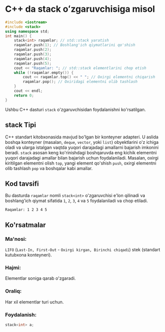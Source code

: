 # C++ da stack oʻzgaruvchisiga misol
```cpp
#include <iostream>
#include <stack>
using namespace std;
int main() {
    stack<int> raqamlar; // std::stack yaratish
    raqamlar.push(1); // Boshlang'ich qiymatlarini qo'shish
    raqamlar.push(2);
    raqamlar.push(3);
    raqamlar.push(4);
    raqamlar.push(5);
    cout << "Raqamlar: "; // std::stack elementlarini chop etish
    while (!raqamlar.empty()) {
        cout << raqamlar.top() << " "; // Oxirgi elementni chiqarish
        raqamlar.pop(); // Oxiridagi elementni olib tashlash
    }
    cout << endl;
    return 0;
}

```
Ushbu C++ dasturi `stack` o'zgaruvchisidan foydalanishni ko'rsatilgan.
## stack Tipi
C++ standart kitobxonasida mavjud bo'lgan bir konteyner adapteri. 
U aslida boshqa konteyner (masalan, `deque`, `vector`, yoki `list`) obyektlarini o'z ichiga oladi va ularga istalgan vaqtda yuqori darajadagi amallarni bajarish imkonini beradi.
`stack` asosan keng ko'rinishdagi boshqaruvda eng kichik elementni yuqori darajadagi amallar bilan bajarish uchun foydalaniladi. Masalan, oxirgi kiritilgan elementni olish `top`, yangi element qo'shish `push`, oxirgi elementni olib tashlash `pop` va boshqalar kabi amallar.
## Kod tavsifi
Bu dasturda `raqamlar` nomli `stack<int>` o'zgaruvchisi e'lon qilinadi va boshlang'ich qiymat sifatida `1`, `2`, `3`, `4` va `5` foydalaniladi va chop etiladi.
```console
Raqamlar: 1 2 3 4 5 
```
## Ko'rsatmalar
### Ma'nosi:
`LIFO` (`Last-In, First-Out` - `Oxirgi kirgan, Birinchi chiqadi`) stek (standart kutubxona konteyneri).
### Hajmi:
Elementlar soniga qarab o'zgaradi.
### Oraliq:
Har xil elementlar turi uchun.
### Foydalanish:
```cpp
stack<int> a;
```

